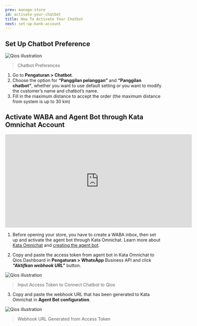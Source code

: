 ```yaml
---
prev: manage-store
id: activate-your-chatbot
title: How To Activate Your Chatbot
next: set-up-bank-account
---
```


## Set Up Chatbot Preference

![Qios illustration](/assets/images/products/qios/image10.png)

> Chatbot Preferences

1. Go to **Pengaturan > Chatbot**.
2. Choose the option for **“Panggilan pelanggan”** and **“Panggilan chatbot”**, whether you want to use default setting or you want to modify the customer’s name and chatbot’s name.
3. Fill in the maximum distance to accept the order (the maximum distance from system is up to 30 km)

## Activate WABA and Agent Bot through Kata Omnichat Account

<iframe width="600" height="300" src="https://www.youtube.com/embed/viq53pfMOFw?list=PLy86Ve1I7c3iZrOzmqE16D0ZVIjoDFRQw" title="YouTube video player" frameBorder="0" allow="accelerometer; autoplay; clipboard-write; encrypted-media; gyroscope; picture-in-picture" allowFullScreen></iframe>

1. Before opening your store, you have to create a WABA inbox, then set up and activate the agent bot through Kata Omnichat. Learn more about [Kata Omnichat](/kata-omnichat/setup-agent-bot) and [creating the agent bot](/tutorial/create-simple-bot-handover-from-chatbot-to-agent).

2. Copy and paste the access token from agent bot in Kata Omnichat to Qios Dashboard in **Pengaturan > WhatsApp** Business API and click **_“Aktifkan webhook URL”_** button.

![Qios illustration](/assets/images/products/qios/image11.png)

> Input Access Token to Connect Chatbot to Qios

3. Copy and paste the webhook URL that has been generated to Kata Omnichat in **Agent Bot configuration**.

![Qios illustration](/assets/images/products/qios/image12.png)

> Webhook URL Generated from Access Token
